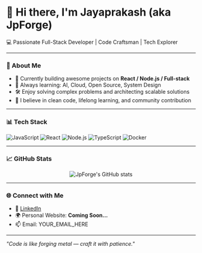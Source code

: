 # 👋 Hi there, I'm Jayaprakash (aka JpForge)

💻 Passionate Full-Stack Developer | Code Craftsman | Tech Explorer

---

### 🚀 About Me

- 🔨 Currently building awesome projects on **React / Node.js / Full-stack**
- 🌱 Always learning: AI, Cloud, Open Source, System Design
- 🛠️ Enjoy solving complex problems and architecting scalable solutions
- 🧩 I believe in clean code, lifelong learning, and community contribution

---

### 📊 Tech Stack

![JavaScript](https://img.shields.io/badge/-JavaScript-black?style=flat-square&logo=javascript)
![React](https://img.shields.io/badge/-React-black?style=flat-square&logo=react)
![Node.js](https://img.shields.io/badge/-Node.js-black?style=flat-square&logo=node.js)
![TypeScript](https://img.shields.io/badge/-TypeScript-black?style=flat-square&logo=typescript)
![Docker](https://img.shields.io/badge/-Docker-black?style=flat-square&logo=docker)

---

### 📈 GitHub Stats

<p align="center">
  <img src="https://github-readme-stats.vercel.app/api?username=jpforge&show_icons=true&theme=dark" alt="JpForge's GitHub stats" />
</p>

---

### 🌐 Connect with Me

- 💼 [LinkedIn](https://www.linkedin.com/in/YOUR_LINKEDIN/)
- 🌍 Personal Website: **Coming Soon...**
- 📫 Email: YOUR_EMAIL_HERE

---

*"Code is like forging metal — craft it with patience."*

